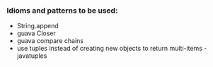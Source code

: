 ### Idioms and patterns to be used:
* String.append
* guava Closer
* guava compare chains
* use tuples instead of creating new objects to return multi-items - javatuples